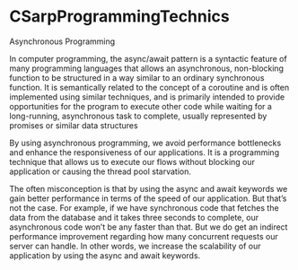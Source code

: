 # CSarpProgrammingTechnics

Asynchronous Programming

In computer programming, the async/await pattern is a syntactic feature of many programming languages that allows an asynchronous, non-blocking function to be structured in a way similar to an ordinary synchronous function. It is semantically related to the concept of a coroutine and is often implemented using similar techniques, and is primarily intended to provide opportunities for the program to execute other code while waiting for a long-running, asynchronous task to complete, usually represented by promises or similar data structures

By using asynchronous programming, we avoid performance bottlenecks and enhance the responsiveness of our applications. It is a programming technique that allows us to execute our flows without blocking our application or causing the thread pool starvation. 

The often misconception is that by using the async and await keywords we gain better performance in terms of the speed of our application. But that’s not the case. For example, if we have synchronous code that fetches the data from the database and it takes three seconds to complete, our asynchronous code won’t be any faster than that. But we do get an indirect performance improvement regarding how many concurrent requests our server can handle. In other words, we increase the scalability of our application by using the async and await keywords. 

